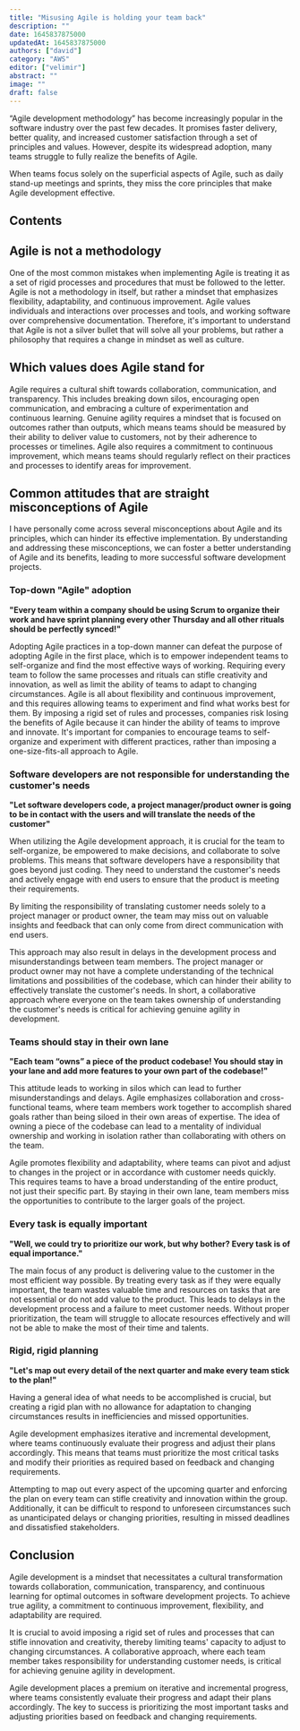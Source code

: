 ```yaml
---
title: "Misusing Agile is holding your team back"
description: ""
date: 1645837875000
updatedAt: 1645837875000
authors: ["david"]
category: "AWS"
editor: ["velimir"]
abstract: ""
image: ""
draft: false
---
```


“Agile development methodology” has become increasingly popular in the software industry over the past few decades. It promises faster delivery, better quality, and increased customer satisfaction through a set of principles and values. However, despite its widespread adoption, many teams struggle to fully realize the benefits of Agile.

When teams focus solely on the superficial aspects of Agile, such as daily stand-up meetings and sprints, they miss the core principles that make Agile development effective.

## Contents

## Agile is not a methodology

One of the most common mistakes when implementing Agile is treating it as a set of rigid processes and procedures that must be followed to the letter. Agile is not a methodology in itself, but rather a mindset that emphasizes flexibility, adaptability, and continuous improvement. Agile values individuals and interactions over processes and tools, and working software over comprehensive documentation. Therefore, it's important to understand that Agile is not a silver bullet that will solve all your problems, but rather a philosophy that requires a change in mindset as well as culture.

## Which values does Agile stand for

Agile requires a cultural shift towards collaboration, communication, and transparency. This includes breaking down silos, encouraging open communication, and embracing a culture of experimentation and continuous learning. Genuine agility requires a mindset that is focused on outcomes rather than outputs, which means teams should be measured by their ability to deliver value to customers, not by their adherence to processes or timelines. Agile also requires a commitment to continuous improvement, which means teams should regularly reflect on their practices and processes to identify areas for improvement.

## Common attitudes that are straight misconceptions of Agile

I have personally come across several misconceptions about Agile and its principles, which can hinder its effective implementation. By understanding and addressing these misconceptions, we can foster a better understanding of Agile and its benefits, leading to more successful software development projects.

### Top-down "Agile" adoption

**"Every team within a company should be using Scrum to organize their work and have sprint planning every other Thursday and all other rituals should be perfectly synced!"**

Adopting Agile practices in a top-down manner can defeat the purpose of adopting Agile in the first place, which is to empower independent teams to self-organize and find the most effective ways of working.
Requiring every team to follow the same processes and rituals can stifle creativity and innovation, as well as limit the ability of teams to adapt to changing circumstances. Agile is all about flexibility and continuous improvement, and this requires allowing teams to experiment and find what works best for them. By imposing a rigid set of rules and processes, companies risk losing the benefits of Agile because it can hinder the ability of teams to improve and innovate. It's important for companies to encourage teams to self-organize and experiment with different practices, rather than imposing a one-size-fits-all approach to Agile.

### Software developers are not responsible for understanding the customer's needs

**"Let software developers code, a project manager/product owner is going to be in contact with the users and will translate the needs of the customer"**

When utilizing the Agile development approach, it is crucial for the team to self-organize, be empowered to make decisions, and collaborate to solve problems. This means that software developers have a responsibility that goes beyond just coding. They need to understand the customer's needs and actively engage with end users to ensure that the product is meeting their requirements. 

By limiting the responsibility of translating customer needs solely to a project manager or product owner, the team may miss out on valuable insights and feedback that can only come from direct communication with end users. 

This approach may also result in delays in the development process and misunderstandings between team members. The project manager or product owner may not have a complete understanding of the technical limitations and possibilities of the codebase, which can hinder their ability to effectively translate the customer's needs. In short, a collaborative approach where everyone on the team takes ownership of understanding the customer's needs is critical for achieving genuine agility in development.

### Teams should stay in their own lane

**"Each team “owns” a piece of the product codebase! You should stay in your lane and add more features to your own part of the codebase!"**

This attitude leads to working in silos which can lead to further misunderstandings and delays. Agile emphasizes collaboration and cross-functional teams, where team members work together to accomplish shared goals rather than being siloed in their own areas of expertise. The idea of owning a piece of the codebase can lead to a mentality of individual ownership and working in isolation rather than collaborating with others on the team.

Agile promotes flexibility and adaptability, where teams can pivot and adjust to changes in the project or in accordance with customer needs quickly. This requires teams to have a broad understanding of the entire product, not just their specific part. By staying in their own lane, team members miss the opportunities to contribute to the larger goals of the project.

### Every task is equally important

**"Well, we could try to prioritize our work, but why bother? Every task is of equal importance."**

The main focus of any product is delivering value to the customer in the most efficient way possible. By treating every task as if they were equally important, the team wastes valuable time and resources on tasks that are not essential or do not add value to the product. This leads to delays in the development process and a failure to meet customer needs. Without proper prioritization, the team will struggle to allocate resources effectively and will not be able to make the most of their time and talents.

### Rigid, rigid planning

**"Let's map out every detail of the next quarter and make every team stick to the plan!"**

Having a general idea of what needs to be accomplished is crucial, but creating a rigid plan with no allowance for adaptation to changing circumstances results in inefficiencies and missed opportunities.

Agile development emphasizes iterative and incremental development, where teams continuously evaluate their progress and adjust their plans accordingly. This means that teams must prioritize the most critical tasks and modify their priorities as required based on feedback and changing requirements.

Attempting to map out every aspect of the upcoming quarter and enforcing the plan on every team can stifle creativity and innovation within the group. Additionally, it can be difficult to respond to unforeseen circumstances such as unanticipated delays or changing priorities, resulting in missed deadlines and dissatisfied stakeholders.

## Conclusion

Agile development is a mindset that necessitates a cultural transformation towards collaboration, communication, transparency, and continuous learning for optimal outcomes in software development projects. To achieve true agility, a commitment to continuous improvement, flexibility, and adaptability are required.

It is crucial to avoid imposing a rigid set of rules and processes that can stifle innovation and creativity, thereby limiting teams' capacity to adjust to changing circumstances. A collaborative approach, where each team member takes responsibility for understanding customer needs, is critical for achieving genuine agility in development.

Agile development places a premium on iterative and incremental progress, where teams consistently evaluate their progress and adapt their plans accordingly. The key to success is prioritizing the most important tasks and adjusting priorities based on feedback and changing requirements.
